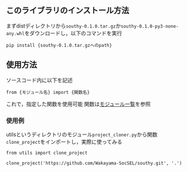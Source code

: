 ## このライブラリのインストール方法
まずdistディレクトリから`southy-0.1.0.tar.gz`か`southy-0.1.0-py3-none-any.whl`をダウンロードし，以下のコマンドを実行
```
pip install {southy-0.1.0.tar.gzへのpath}
```

## 使用方法
ソースコード内に以下を記述
```
from {モジュール名} import {関数名}
```
これで，指定した関数を使用可能
関数は[モジュール一覧](https://wakayama-socsel.github.io/southy/)を参照

### 使用例
utilsというディレクトリのモジュール`project_cloner.py`から関数`clone_project`をインポートし，実際に使ってみる
```
from utils import clone_project

clone_project('https://github.com/Wakayama-SocSEL/southy.git', '.')
```